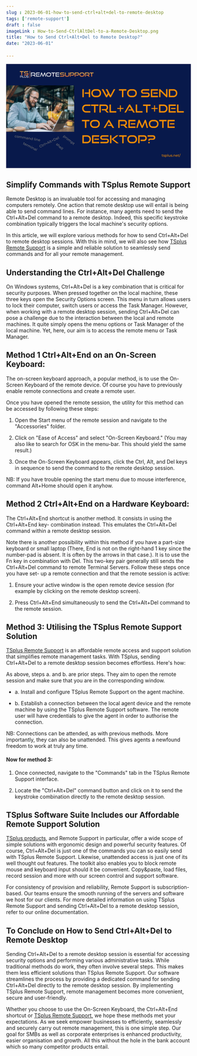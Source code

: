 ```yaml
---
slug : 2023-06-01-how-to-send-ctrl+alt+del-to-remote-desktop
tags: ['remote-support']
draft : false 
imageLink : How-to-Send-CtrlAltDel-to-a-Remote-Desktop.png
title: "How to Send Ctrl+Alt+Del to Remote Desktop?"
date: "2023-06-01"

---
```


[![Title of article "How to Send Ctrl+Alt+Del to a Remote Desktop?", TSplus logo and link, illustrated by words and a picture of support workers with headsets and laptops.](./images/How-to-Send-CtrlAltDel-to-a-Remote-Desktop.png)](https://tsplus.net/remote-support/)

## Simplify Commands with TSplus Remote Support

Remote Desktop is an invaluable tool for accessing and managing computers remotely. One action that remote desktop use will entail is being able to send command lines. For instance, many agents need to send the Ctrl+Alt+Del command to a remote desktop. Indeed, this specific keystroke combination typically triggers the local machine's security options.

In this article, we will explore various methods for how to send Ctrl+Alt+Del to remote desktop sessions. With this in mind, we will also see how [TSplus Remote Support](https://tsplus.net/remote-support/) is a simple and reliable solution to seamlessly send commands and for all your remote management.

## Understanding the Ctrl+Alt+Del Challenge

On Windows systems, Ctrl+Alt+Del is a key combination that is critical for security purposes. When pressed together on the local machine, these three keys open the Security Options screen. This menu in turn allows users to lock their computer, switch users or access the Task Manager. However, when working with a remote desktop session, sending Ctrl+Alt+Del can pose a challenge due to the interaction between the local and remote machines. It quite simply opens the menu options or Task Manager of the local machine. Yet, here, our aim is to access the remote menu or Task Manager.

## Method 1  Ctrl+Alt+End on an On-Screen Keyboard:

The on-screen keyboard approach, a popular method, is to use the On-Screen Keyboard of the remote device. Of course you have to previously enable remote connections and create a remote user.

Once you have opened the remote session, the utility for this method can be accessed by following these steps:

1. Open the Start menu of the remote session and navigate to the "Accessories" folder.
    
2. Click on "Ease of Access" and select "On-Screen Keyboard." (You may also like to search for OSK in the menu-bar. This should yield the same result.)
    
3. Once the On-Screen Keyboard appears, click the Ctrl, Alt, and Del keys in sequence to send the command to the remote desktop session.
    

NB: If you have trouble opening the start menu due to mouse interference, command Alt+Home should open it anyhow.

## Method 2  Ctrl+Alt+End on a Hardware Keyboard:

The Ctrl+Alt+End shortcut is another method. It consists in using the Ctrl+Alt+End key- combination instead. This emulates the Ctrl+Alt+Del command within a remote desktop session.

Note there is another possibility within this method if you have a part-size keyboard or small laptop (There, End is not on the right-hand 1 key since the number-pad is absent. It is often by the arrows in that case.). It is to use the Fn key in combination with Del. This two-key pair generally still sends the Ctrl+Alt+Del command to remote Terminal Servers. Follow these steps once you have set- up a remote connection and that the remote session is active:

1. Ensure your active window is the open remote device session (for example by clicking on the remote desktop screen).
    
2. Press Ctrl+Alt+End simultaneously to send the Ctrl+Alt+Del command to the remote session.
    

## Method 3: Utilising the TSplus Remote Support Solution

[TSplus Remote Support](https://tsplus.net/remote-support/) is an affordable remote access and support solution that simplifies remote management tasks. With TSplus, sending Ctrl+Alt+Del to a remote desktop session becomes effortless. Here's how:

As above, steps a. and b. are prior steps. They aim to open the remote session and make sure that you are in the corresponding window.

- a. Install and configure TSplus Remote Support on the agent machine.
    
- b. Establish a connection between the local agent device and the remote machine by using the TSplus Remote Support software. The remote user will have credentials to give the agent in order to authorise the connection.
    

NB: Connections can be attended, as with previous methods. More importantly, they can also be unattended. This gives agents a newfound freedom to work at truly any time.

#### Now for method 3:

1. Once connected, navigate to the "Commands" tab in the TSplus Remote Support interface.
    
2. Locate the "Ctrl+Alt+Del" command button and click on it to send the keystroke combination directly to the remote desktop session.
    

## TSplus Software Suite Includes our Affordable Remote Support Solution

[TSplus products](https://tsplus.net/), and Remote Support in particular, offer a wide scope of simple solutions with ergonomic design and powerful security features. Of course, Ctrl+Alt+Del is just one of the commands you can so easily send with TSplus Remote Support. Likewise, unattended access is just one of its well thought out features. The toolkit also enables you to block remote mouse and keyboard input should it be convenient. Copy&paste, load files, record session and more with our screen control and support software.

For consistency of provision and reliability, Remote Support is subscription-based. Our teams ensure the smooth running of the servers and software we host for our clients. For more detailed information on using TSplus Remote Support and sending Ctrl+Alt+Del to a remote desktop session, refer to our online documentation.

## To Conclude on How to Send Ctrl+Alt+Del to Remote Desktop

Sending Ctrl+Alt+Del to a remote desktop session is essential for accessing security options and performing various administrative tasks. While traditional methods do work, they often involve several steps. This makes them less efficient solutions than TSplus Remote Support. Our software streamlines the process by providing a dedicated command for sending Ctrl+Alt+Del directly to the remote desktop session. By implementing TSplus Remote Support, remote management becomes more convenient, secure and user-friendly.

Whether you choose to use the On-Screen Keyboard, the Ctrl+Alt+End shortcut or [TSplus Remote Support,](https://tsplus.net/remote-support/) we hope these methods met your expectations. As we seek empower businesses to efficiently, seamlessly and securely carry out remote management, this is one simple step. Our goal for SMBs as well as corporate enterprises is enhanced productivity, easier organisation and growth. All this without the hole in the bank account which so many competitor products entail.
